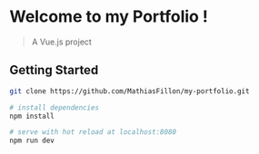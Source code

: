 # Welcome to my Portfolio !

> A Vue.js project

## Getting Started

``` bash
git clone https://github.com/MathiasFillon/my-portfolio.git

# install dependencies
npm install

# serve with hot reload at localhost:8080
npm run dev

```

